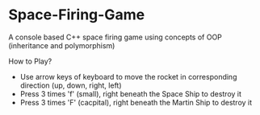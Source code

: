 # Space-Firing-Game
A console based C++ space firing game using concepts of OOP (inheritance and polymorphism)

How to Play?
* Use arrow keys of keyboard to move the rocket in corresponding direction (up, down, right, left)
* Press 3 times 'f' (small), right beneath the Space Ship to destroy it
* Press 3 times 'F' (cacpital), right beneath the Martin Ship to destroy it
